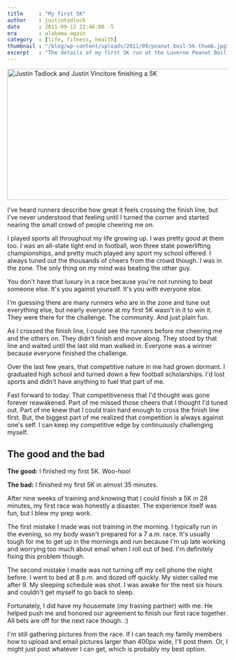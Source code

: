 ```yaml
---
title     : "My first 5K"
author    : justintadlock
date      : 2011-09-12 21:46:00 -5
era       : alabama-again
category  : [life, fitness, health]
thumbnail : "/blog/wp-content/uploads/2011/09/peanut-boil-5k-thumb.jpg"
excerpt   : "The details of my first 5K run at the Luverne Peanut Boil Festival."
---
```


<img src="http://justintadlock.com/blog/wp-content/uploads/2011/09/peanut-boil-5k.jpg" alt="Justin Tadlock and Justin Vincitore finishing a 5K" title="Finishing the Peanut Boil Festival 5K" width="600" height="300" class="aligncenter size-full wp-image-3208" />

I've heard runners describe how great it feels crossing the finish line, but I've never understood that feeling until I turned the corner and started nearing the small crowd of people cheering me on.

I played sports all throughout my life growing up.  I was pretty good at them too.  I was an all-state tight end in football, won three state powerlifting championships, and pretty much played any sport my school offered.  I always tuned out the thousands of cheers from the crowd though.  I was in the zone.  The only thing on my mind was beating the other guy.

You don't have that luxury in a race because you're not running to beat someone else.  It's you against yourself.  It's you <em>with</em> everyone else.

I'm guessing there are many runners who are in the zone and tune out everything else, but nearly everyone at my first 5K wasn't in it to win it.  They were there for the challenge.  The community.  And just plain fun.

As I crossed the finish line, I could see the runners before me cheering me and the others on.  They didn't finish and move along.  They stood by that line and waited until the last old man walked in.  Everyone was a winner because everyone finished the challenge.

Over the last few years, that competitive nature in me had grown dormant.  I graduated high school and turned down a few football scholarships.  I'd lost sports and didn't have anything to fuel that part of me.

Fast forward to today.  That competitiveness that I'd thought was gone forever reawakened.  Part of me missed those cheers that I thought I'd tuned out.  Part of me knew that I could train hard enough to cross the finish line first.  But, the biggest part of me realized that competition is always against one's self.  I can keep my competitive edge by continuously challenging myself.

## The good and the bad

<strong>The good:</strong>  I finished my first 5K.  Woo-hoo!

<strong>The bad:</strong>  I finished my first 5K in almost 35 minutes.

After nine weeks of training and knowing that I could finish a 5K in 28 minutes, my first race was honestly a disaster.  The experience itself was fun, but I blew my prep work.

The first mistake I made was not training in the morning.  I typically run in the evening, so my body wasn't prepared for a 7 a.m. race.  It's usually tough for me to get up in the mornings and run because I'm up late working and worrying too much about email when I roll out of bed.  I'm definitely fixing this problem though.

The second mistake I made was not turning off my cell phone the night before.  I went to bed at 8 p.m. and dozed off quickly.  My sister called me after 9.  My sleeping schedule was shot.  I was awake for the next six hours and couldn't get myself to go back to sleep.

Fortunately, I did have my housemate (my training partner) with me.  He helped push me and honored our agreement to finish our first race together.  All bets are off for the next race though. :)

<p class="alert">I'm still gathering pictures from the race.  If I can teach my family members how to upload and email pictures larger than 400px wide, I'll post them.  Or, I might just post whatever I can get, which is probably my best option.</p>
